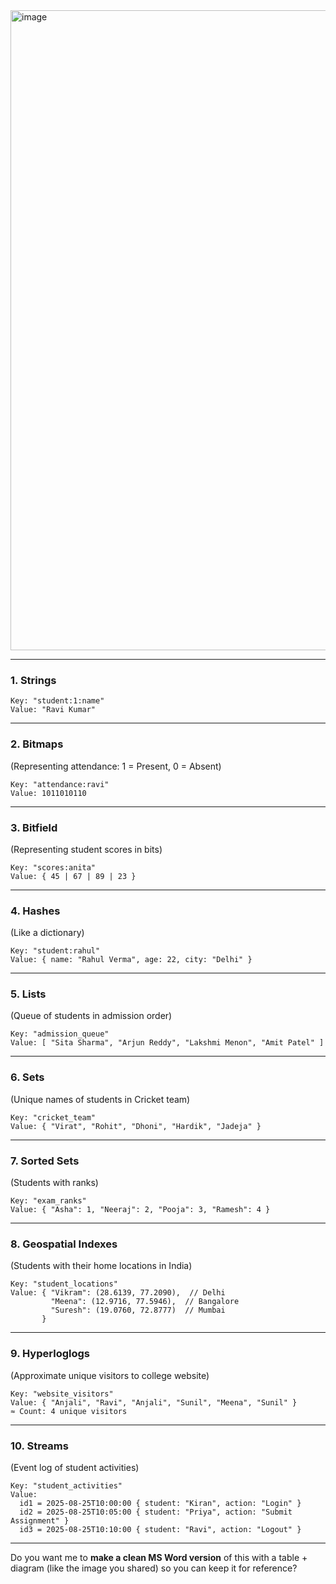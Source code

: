 <img width="1536" height="1024" alt="image" src="https://github.com/user-attachments/assets/a6dabc19-bd6c-4f47-86b3-d9f476f490fc" />


---

### 1. **Strings**

```
Key: "student:1:name"
Value: "Ravi Kumar"
```

---

### 2. **Bitmaps**

(Representing attendance: 1 = Present, 0 = Absent)

```
Key: "attendance:ravi"
Value: 1011010110
```

---

### 3. **Bitfield**

(Representing student scores in bits)

```
Key: "scores:anita"
Value: { 45 | 67 | 89 | 23 }
```

---

### 4. **Hashes**

(Like a dictionary)

```
Key: "student:rahul"
Value: { name: "Rahul Verma", age: 22, city: "Delhi" }
```

---

### 5. **Lists**

(Queue of students in admission order)

```
Key: "admission_queue"
Value: [ "Sita Sharma", "Arjun Reddy", "Lakshmi Menon", "Amit Patel" ]
```

---

### 6. **Sets**

(Unique names of students in Cricket team)

```
Key: "cricket_team"
Value: { "Virat", "Rohit", "Dhoni", "Hardik", "Jadeja" }
```

---

### 7. **Sorted Sets**

(Students with ranks)

```
Key: "exam_ranks"
Value: { "Asha": 1, "Neeraj": 2, "Pooja": 3, "Ramesh": 4 }
```

---

### 8. **Geospatial Indexes**

(Students with their home locations in India)

```
Key: "student_locations"
Value: { "Vikram": (28.6139, 77.2090),  // Delhi
         "Meena": (12.9716, 77.5946),  // Bangalore
         "Suresh": (19.0760, 72.8777)  // Mumbai
       }
```

---

### 9. **Hyperloglogs**

(Approximate unique visitors to college website)

```
Key: "website_visitors"
Value: { "Anjali", "Ravi", "Anjali", "Sunil", "Meena", "Sunil" }
≈ Count: 4 unique visitors
```

---

### 10. **Streams**

(Event log of student activities)

```
Key: "student_activities"
Value:
  id1 = 2025-08-25T10:00:00 { student: "Kiran", action: "Login" }
  id2 = 2025-08-25T10:05:00 { student: "Priya", action: "Submit Assignment" }
  id3 = 2025-08-25T10:10:00 { student: "Ravi", action: "Logout" }
```

---


Do you want me to **make a clean MS Word version** of this with a table + diagram (like the image you shared) so you can keep it for reference?
